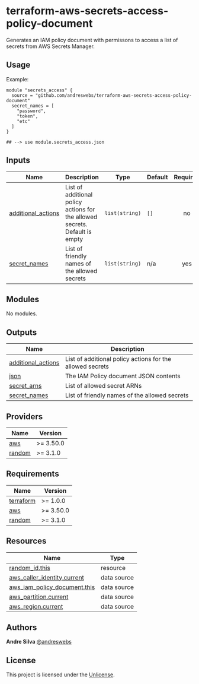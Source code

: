 # terraform-aws-secrets-access-policy-document

Generates an IAM policy document with permissons to access a list of secrets
from AWS Secrets Manager.

[//]: # (BEGIN_TF_DOCS)


## Usage

Example:

```hcl
module "secrets_access" {
  source = "github.com/andreswebs/terraform-aws-secrets-access-policy-document"
  secret_names = [
    "password",
    "token",
    "etc"
  ]
}

## --> use module.secrets_access.json
```



## Inputs

| Name | Description | Type | Default | Required |
|------|-------------|------|---------|:--------:|
| <a name="input_additional_actions"></a> [additional\_actions](#input\_additional\_actions) | List of additional policy actions for the allowed secrets. Default is empty | `list(string)` | `[]` | no |
| <a name="input_secret_names"></a> [secret\_names](#input\_secret\_names) | List of friendly names of the allowed secrets | `list(string)` | n/a | yes |

## Modules

No modules.

## Outputs

| Name | Description |
|------|-------------|
| <a name="output_additional_actions"></a> [additional\_actions](#output\_additional\_actions) | List of additional policy actions for the allowed secrets |
| <a name="output_json"></a> [json](#output\_json) | The IAM Policy document JSON contents |
| <a name="output_secret_arns"></a> [secret\_arns](#output\_secret\_arns) | List of allowed secret ARNs |
| <a name="output_secret_names"></a> [secret\_names](#output\_secret\_names) | List of friendly names of the allowed secrets |

## Providers

| Name | Version |
|------|---------|
| <a name="provider_aws"></a> [aws](#provider\_aws) | >= 3.50.0 |
| <a name="provider_random"></a> [random](#provider\_random) | >= 3.1.0 |

## Requirements

| Name | Version |
|------|---------|
| <a name="requirement_terraform"></a> [terraform](#requirement\_terraform) | >= 1.0.0 |
| <a name="requirement_aws"></a> [aws](#requirement\_aws) | >= 3.50.0 |
| <a name="requirement_random"></a> [random](#requirement\_random) | >= 3.1.0 |

## Resources

| Name | Type |
|------|------|
| [random_id.this](https://registry.terraform.io/providers/hashicorp/random/latest/docs/resources/id) | resource |
| [aws_caller_identity.current](https://registry.terraform.io/providers/hashicorp/aws/latest/docs/data-sources/caller_identity) | data source |
| [aws_iam_policy_document.this](https://registry.terraform.io/providers/hashicorp/aws/latest/docs/data-sources/iam_policy_document) | data source |
| [aws_partition.current](https://registry.terraform.io/providers/hashicorp/aws/latest/docs/data-sources/partition) | data source |
| [aws_region.current](https://registry.terraform.io/providers/hashicorp/aws/latest/docs/data-sources/region) | data source |

[//]: # (END_TF_DOCS)


## Authors

**Andre Silva** [@andreswebs](https://github.com/andreswebs)


## License

This project is licensed under the [Unlicense](UNLICENSE.md).

